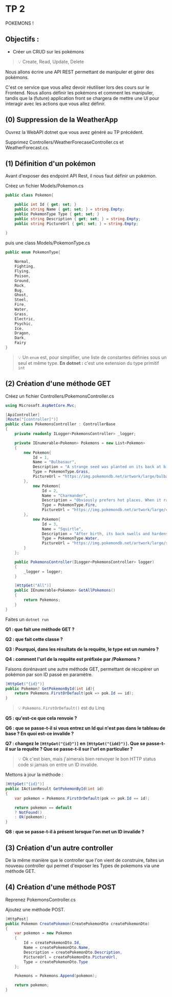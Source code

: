 # TP 2

POKEMONS !

## Objectifs : 

- Créer un CRUD sur les pokémons

> 💡 Create, Read, Update, Delete

Nous allons écrire une API REST permettant de manipuler et gérer des pokémons.

C'est ce service que vous allez devoir réutiliser lors des cours sur le Frontend. Nous allons définir les pokémons et comment les manipuler, tandis que la (future) application front se chargera de mettre une UI pour interagir avec les actions que vous allez définir.

## (0) Suppression de la WeatherApp

Ouvrez la WebAPI dotnet que vous avez généré au TP précédent.

Supprimez Controllers/WeatherForecaseController.cs et WeatherForecast.cs.

## (1) Définition d'un pokémon

Avant d'exposer des endpoint API Rest, il nous faut définir un pokémon.

Créez un fichier Models/Pokemon.cs

````csharp
public class Pokemon{

    public int Id { get; set; }
    public string Name { get; set; } = string.Empty;
    public PokemonType Type { get; set; } 
    public string Description { get; set; } = string.Empty;
    public string PictureUrl { get; set; } = string.Empty;

}
````

puis une class Models/PokemonType.cs

````csharp
public enum PokemonType{
    
    Normal,
    Fighting,
    Flying,
    Poison,
    Ground,
    Rock,
    Bug,
    Ghost,
    Steel,
    Fire,
    Water,
    Grass,
    Electric,
    Psychic,
    Ice,
    Dragon,
    Dark,
    Fairy
}
````

> 💡 Un `enum` est, pour simplifier, une liste de constantes définies sous un seul et même type. **En dotnet :** c'est une extension du type primitif `int`

## (2) Création d'une méthode GET

Créez un fichier Controllers/PokemonsController.cs

````csharp
using Microsoft.AspNetCore.Mvc;

[ApiController]
[Route("[controller]")]
public class PokemonsController : ControllerBase
{
    private readonly ILogger<PokemonsController> _logger;

    private IEnumerable<Pokemon> Pokemons = new List<Pokemon>
    {
        new Pokemon{
            Id = 1,
            Name = "Bulbasaur",
            Description = "A strange seed was planted on its back at birth. The plant sprouts and grows with this POKéMON.",
            Type = PokemonType.Grass,
            PictureUrl = "https://img.pokemondb.net/artwork/large/bulbasaur.jpg"
        },
            new Pokemon{
                Id = 2,
                Name = "Charmander",
                Description = "Obviously prefers hot places. When it rains, steam is said to spout from the tip of its tail.",
                Type = PokemonType.Fire,
                PictureUrl = "https://img.pokemondb.net/artwork/large/charmander.jpg"
        },
            new Pokemon{
                Id = 3,
                Name = "Squirtle",
                Description = "After birth, its back swells and hardens into a shell. Powerfully sprays foam from its mouth.",
                Type = PokemonType.Water,
                PictureUrl = "https://img.pokemondb.net/artwork/large/squirtle.jpg"
        }
    };

    public PokemonsController(ILogger<PokemonsController> logger)
    {
        _logger = logger;
    }

    [HttpGet("All")]
    public IEnumerable<Pokemon> GetAllPokemons()
    {
        return Pokemons;
    }
}
````

Faites un `dotnet run`

**Q1 : que fait une méthode GET ?**

**Q2 : que fait cette classe ?**

**Q3 : Pourquoi, dans les résultats de la requête, le type est un numéro ?**

**Q4 : comment l'url de la requête est préfixée par /Pokemons ?**

Faisons dorénavant une autre méthode GET, permettant de récupérer un pokémon par son ID passé en paramètre.

````csharp
[HttpGet("{id}")]
public Pokemon? GetPokemonById(int id){
    return Pokemons.FirstOrDefault(pok => pok.Id == id);
}
````
> 💡 `Pokemons.FirstOrDefault()` est du Linq

**Q5 : qu'est-ce que cela renvoie ?**

**Q6 : que se passe-t-il si vous entrez un Id qui n'est pas dans le tableau de base ? En quoi est-ce invalide ?**

**Q7 : changez le `[HttpGet("{id}")]` en `[HttpGet("{idd}")]`. Que se passe-t-il sur la requête ? Que se passe-t-il sur l'url en particulier ?**

> 💡 Ok c'est bien, mais j'aimerais bien renvoyer le bon HTTP status code si jamais on entre un ID invalide.

Mettons à jour la méthode : 

````csharp
[HttpGet("{id}")]
public IActionResult GetPokemonById(int id)
{
    var pokemon = Pokemons.FirstOrDefault(pok => pok.Id == id);

    return pokemon == default
    ? NotFound()
    : Ok(pokemon);
}
````

**Q8 : que se passe-t-il à présent lorsque l'on met un ID invalide ?**

## (3) Création d'un autre controller

De la même manière que le controller que l'on vient de construire, faites un nouveau controller qui permet d'exposer les Types de pokemons via une méthode GET.

## (4) Création d'une méthode POST

Reprenez PokemonsController.cs

Ajoutez une méthode POST.

````csharp
[HttpPost]
public Pokemon CreatePokemon(CreatePokemonDto createPokemonDto)
{
    var pokemon = new Pokemon
    {
        Id = createPokemonDto.Id,
        Name = createPokemonDto.Name,
        Description = createPokemonDto.Description,
        PictureUrl = createPokemonDto.PictureUrl,
        Type = createPokemonDto.Type
    };

    Pokemons = Pokemons.Append(pokemon);

    return pokemon;
}
````

